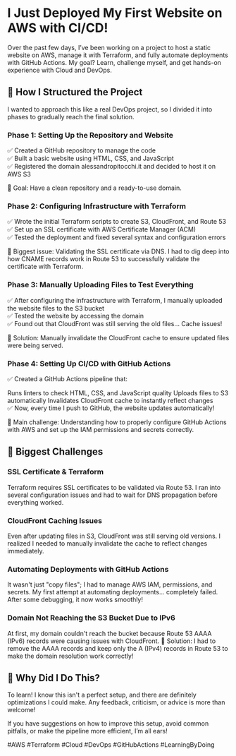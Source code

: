 # I Just Deployed My First Website on AWS with CI/CD! 

Over the past few days, I’ve been working on a project to host a static website on AWS, manage it with Terraform, and fully automate deployments with GitHub Actions. My goal? Learn, challenge myself, and get hands-on experience with Cloud and DevOps.

## 🔹 How I Structured the Project 
I wanted to approach this like a real DevOps project, so I divided it into phases to gradually reach the final solution.

### Phase 1: Setting Up the Repository and Website
✅ Created a GitHub repository to manage the code <br />
✅ Built a basic website using HTML, CSS, and JavaScript <br />
✅ Registered the domain alessandropitocchi.it and decided to host it on AWS S3

🔹 Goal: Have a clean repository and a ready-to-use domain.

### Phase 2: Configuring Infrastructure with Terraform
✅ Wrote the initial Terraform scripts to create S3, CloudFront, and Route 53 <br />
✅ Set up an SSL certificate with AWS Certificate Manager (ACM) <br />
✅ Tested the deployment and fixed several syntax and configuration errors

🔹 Biggest issue: Validating the SSL certificate via DNS. I had to dig deep into how CNAME records work in Route 53 to successfully validate the certificate with Terraform.

### Phase 3: Manually Uploading Files to Test Everything
✅ After configuring the infrastructure with Terraform, I manually uploaded the website files to the S3 bucket <br />
✅ Tested the website by accessing the domain <br />
✅ Found out that CloudFront was still serving the old files… Cache issues!

🔹 Solution: Manually invalidate the CloudFront cache to ensure updated files were being served.

### Phase 4: Setting Up CI/CD with GitHub Actions
✅ Created a GitHub Actions pipeline that:

Runs linters to check HTML, CSS, and JavaScript quality
Uploads files to S3 automatically
Invalidates CloudFront cache to instantly reflect changes <br />
✅ Now, every time I push to GitHub, the website updates automatically! 

🔹 Main challenge: Understanding how to properly configure GitHub Actions with AWS and set up the IAM permissions and secrets correctly.

## 🔹 Biggest Challenges 
### SSL Certificate & Terraform
Terraform requires SSL certificates to be validated via Route 53. I ran into several configuration issues and had to wait for DNS propagation before everything worked.

### CloudFront Caching Issues
Even after updating files in S3, CloudFront was still serving old versions. I realized I needed to manually invalidate the cache to reflect changes immediately.

### Automating Deployments with GitHub Actions
It wasn't just "copy files"; I had to manage AWS IAM, permissions, and secrets. My first attempt at automating deployments... completely failed.  After some debugging, it now works smoothly!

### Domain Not Reaching the S3 Bucket Due to IPv6
At first, my domain couldn't reach the bucket because Route 53 AAAA (IPv6) records were causing issues with CloudFront.
🔹 Solution: I had to remove the AAAA records and keep only the A (IPv4) records in Route 53 to make the domain resolution work correctly!

## 🔹 Why Did I Do This?
To learn! I know this isn't a perfect setup, and there are definitely optimizations I could make. Any feedback, criticism, or advice is more than welcome! 

If you have suggestions on how to improve this setup, avoid common pitfalls, or make the pipeline more efficient, I’m all ears! 

#AWS #Terraform #Cloud #DevOps #GitHubActions #LearningByDoing 








